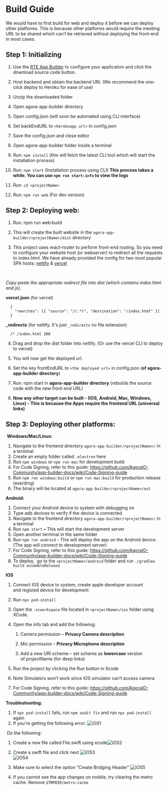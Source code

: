 # Build Guide
We would have to first build for web and deploy it before we can deploy other platforms. This is because other platforms would require the meeting URL to be shared which can’t be retrieved without deploying the front-end in most cases.

## Step 1: Initializing

1.  Use the [RTE App Builder](https://appbuilder.agora.io) to configure your application and click the download source code button.
  
2.  Host backend and obtain the backend URL (We recommend the one-click deploy to Heroku for ease of use) 
  
3.  Unzip the downloaded folder 
  
4.  Open agora-app-builder directory 
  
5.  Open config.json (will soon be automated using CLI interface) 
  
6.  Set backEndURL to `<herokuapp url>` in config.json 
  
7.  Save the config.json and close editor 
  
8.  Open agora-app-builder folder inside a terminal 
  
9.  Run: `npm install` (this will fetch the latest CLI tool which will start the installation process) 
  
10.  Run: `npm start` (Installation process using CLI) **This process takes a while. You can use `npm run start:info` to view the logs**
  
11.  Run: `cd <projectName>`
  
12.  Run: `npm run web` (For dev version) 
  

## **Step 2: Deploying web:**

1.  Run: npm run web:build 
  
2.  This will create the built website in the `agora-app-builder/<projectName>/dist` directory 
  
3.  This project uses react-router to perform front-end routing. So you need to configure your website host (or webserver) to redirect all the requests to index.html. We have already provided the config for two most popular SPA hosts: [netlify](https://www.netlify.com/) & [vercel](https://vercel.com/)
  <br />

  *Copy paste the appropriate redirect file into dist (which contains index.html and js).*

  **vercel.json** (for vercel)
  ```
    {
      "rewrites": [{ "source": "/(.*)", "destination": "/index.html" }]
    }
  ```

  **_redirects** (for netlify. It's just `_redirects` no file extension)
  ```
    /* /index.html 200
  ```

  
4.  Drag and drop the dist folder into netlify. (Or use the vercel CLI to deploy to vercel) 
  
5.  You will now get the deployed url. 
  
6.  Set the key frontEndURL to `<the deployed url>` in config.json (**of agora-app-builder directory**) 
  
7.  Run: npm start in **agora-app-builder directory** (rebuilds the source code with the new front-end URL) 
  
8.  **Now any other target can be built - (IOS, Android, Mac, Windows, Linux) - This is because the Apps require the frontend URL (universal links)** 
  

## **Step 3: Deploying other platforms:** 

 **Windows/Mac/Linux:** 

1.  Navigate to the frontend directory `agora-app-builder/<projectName>/` in a terminal 
2.  Create an empty folder called `.electron` here 
3.  Run `npm windows` or `npm run mac` for development build 
4.  For Code Signing, refer to this guide: https://github.com/AgoraIO-Community/app-builder-docs/wiki/Code-Signing-guide
5.  Run `npm run windows:build` or `npm run mac:build` for production release (exe/dmg) 
6.  The binary will be located at `agora-app-builder/<projectName>/out`


**Android:** 

1.  Connect your Android device to system with debugging on 
2.  Type adb devices to verify if the device is connected 
3.  Navigate to the frontend directory `agora-app-builder/<projectName>/` in a terminal 
4.  Run `npm start` **–** This will start the development server 
5.  Open another terminal in the same folder 
6.  Run `npm run android` \- This will deploy the app on the Android device. (The app will connect to development server) 
7.  For Code Signing, refer to this guide: https://github.com/AgoraIO-Community/app-builder-docs/wiki/Code-Signing-guide
8.  To deploy,  go to the `<projectName>/android` folder and run `./gradlew build assembleRelease`


**IOS** 

1.  Connect IOS device to system, create apple developer account and registed device for development 
2.  Run `npx pod-install`
3.  Open the `.xcworkspace` file located in `<projectName>/ios` folder using XCode.
4.  Open the info tab and add the following: 

    1.  Camera permission – **Privacy Camera description** 
      
    2.  Mic permission – **Privacy Microphone description** 
      
    3.  Add a new URI scheme – set scheme as **lowercase** version of projectName (for deep links) 
5.  Run the project by clicking the Run button in Xcode 
6.  Note Simulators won’t work since IOS simulator can’t access camera
7.  For Code Signing, refer to this guide: https://github.com/AgoraIO-Community/app-builder-docs/wiki/Code-Signing-guide

**Troubleshooting:**

1. If `npx pod-install` fails, run `npm audit fix` and run `npx pod-install` again
2. If you're getting the following error: ![iOS1](/iOS1.jpeg)

​    Do the following:

1. Create a new file called File.swift using xcode![iOS2](/iOS2.png)

2. Create a swift file and click next ![iOS3](/iOS3.png) <br /> ![iOS4](/iOS4.png)

3. Make sure to select the option "Create Bridging Header" ![iOS5](/iOS5.png)

4. If you cannot see the app changes on mobile, try clearing the metro cache. Remove `$TMPDIR/metro-cache`